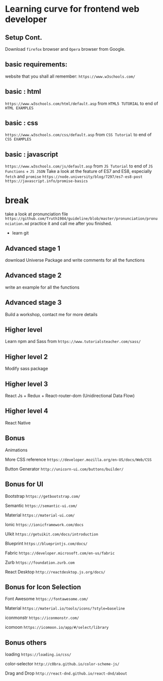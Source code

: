 # Learning curve for frontend web developer

## Setup Cont.

Download `firefox` browser and `Opera` browser from Google.

## basic requirements:

website that you shall all remember:
`https://www.w3schools.com/`

## basic : html

`https://www.w3schools.com/html/default.asp`
from `HTML5 TUTORIAL` to end of `HTML EXAMPLES`

## basic : css

`https://www.w3schools.com/css/default.asp`
from `CSS Tutorial` to end of `CSS EXAMPLES`

## basic : javascript

`https://www.w3schools.com/js/default.asp`
from `JS Tutorial` to end of `JS Functions` + `JS JSON`
Take a look at the feature of ES7 and ES8, especially `fetch` and `promise`
`https://node.university/blog/7297/es7-es8-post`
`https://javascript.info/promise-basics`

# break

take a look at pronunciation file
`https://github.com/Truth1984/guideline/blob/master/pronunciation/pronunciation.md`
practice it and call me after you finished.

- learn git

## Advanced stage 1

download Universe Package and write comments for all the functions

## Advanced stage 2

write an example for all the functions

## Advanced stage 3

Build a workshop, contact me for more details

## Higher level

Learn npm and Sass
from `https://www.tutorialsteacher.com/sass/`

## Higher level 2

Modify sass package

## Higher level 3

React Js + Redux + React-router-dom (Unidirectional Data Flow)

## Higher level 4

React Native

## Bonus

Animations

More CSS reference `https://developer.mozilla.org/en-US/docs/Web/CSS`

Button Generator `http://unicorn-ui.com/buttons/builder/`

## Bonus for UI

Bootstrap `https://getbootstrap.com/`

Semantic `https://semantic-ui.com/`

Material `https://material-ui.com/`

Ionic `https://ionicframework.com/docs`

UIkit `https://getuikit.com/docs/introduction`

Blueprint `https://blueprintjs.com/docs/`

Fabric `https://developer.microsoft.com/en-us/fabric`

Zurb `https://foundation.zurb.com`

React Desktop `http://reactdesktop.js.org/docs/`

## Bonus for Icon Selection

Font Awesome `https://fontawesome.com/`

Material `https://material.io/tools/icons/?style=baseline`

iconmonstr `https://iconmonstr.com/`

icomoon `https://icomoon.io/app/#/select/library`

## Bonus others

loading `https://loading.io/css/`

color-selector `http://c0bra.github.io/color-scheme-js/`

Drag and Drop `http://react-dnd.github.io/react-dnd/about`
